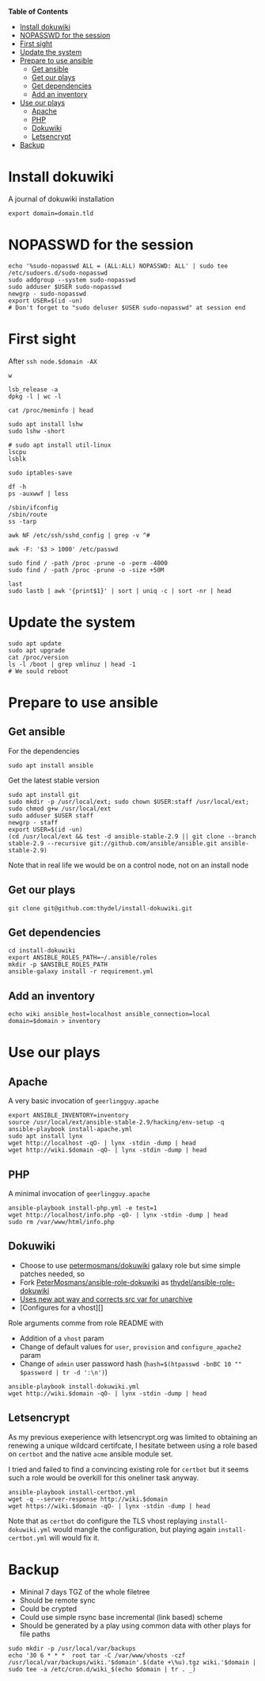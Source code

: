 <!-- markdown-toc start - Don't edit this section. Run M-x markdown-toc-refresh-toc -->
**Table of Contents**

- [Install dokuwiki](#install-dokuwiki)
- [NOPASSWD for the session](#nopasswd-for-the-session)
- [First sight](#first-sight)
- [Update the system](#update-the-system)
- [Prepare to use ansible](#prepare-to-use-ansible)
    - [Get ansible](#get-ansible)
    - [Get our plays](#get-our-plays)
    - [Get dependencies](#get-dependencies)
    - [Add an inventory](#add-an-inventory)
- [Use our plays](#use-our-plays)
    - [Apache](#apache)
    - [PHP](#php)
    - [Dokuwiki](#dokuwiki)
    - [Letsencrypt](#letsencrypt)
- [Backup](#backup)

<!-- markdown-toc end -->

# Install dokuwiki

A journal of dokuwiki installation

```
export domain=domain.tld
```

# NOPASSWD for the session

```
echo '%sudo-nopasswd ALL = (ALL:ALL) NOPASSWD: ALL' | sudo tee /etc/sudoers.d/sudo-nopasswd
sudo addgroup --system sudo-nopasswd
sudo adduser $USER sudo-nopasswd
newgrp - sudo-nopasswd
export USER=$(id -un)
# Don't forget to "sudo deluser $USER sudo-nopasswd" at session end
```

# First sight

After `ssh node.$domain -AX`

```
w

lsb_release -a
dpkg -l | wc -l

cat /proc/meminfo | head

sudo apt install lshw
sudo lshw -short

# sudo apt install util-linux
lscpu
lsblk

sudo iptables-save

df -h
ps -auxwwf | less

/sbin/ifconfig
/sbin/route
ss -tarp

awk NF /etc/ssh/sshd_config | grep -v ^#

awk -F: '$3 > 1000' /etc/passwd

sudo find / -path /proc -prune -o -perm -4000
sudo find / -path /proc -prune -o -size +50M

last
sudo lastb | awk '{print$1}' | sort | uniq -c | sort -nr | head
```

# Update the system

```
sudo apt update
sudo apt upgrade
cat /proc/version
ls -l /boot | grep vmlinuz | head -1
# We sould reboot
```

# Prepare to use ansible

## Get ansible

For the dependencies

```
sudo apt install ansible
```

Get the latest stable version

```
sudo apt install git
sudo mkdir -p /usr/local/ext; sudo chown $USER:staff /usr/local/ext; sudo chmod g+w /usr/local/ext
sudo adduser $USER staff
newgrp - staff
export USER=$(id -un)
(cd /usr/local/ext && test -d ansible-stable-2.9 || git clone --branch stable-2.9 --recursive git://github.com/ansible/ansible.git ansible-stable-2.9)
```

Note that in real life we would be on a control node, not on an install node

## Get our plays

```
git clone git@github.com:thydel/install-dokuwiki.git
```

## Get dependencies

```
cd install-dokuwiki
export ANSIBLE_ROLES_PATH=~/.ansible/roles
mkdir -p $ANSIBLE_ROLES_PATH
ansible-galaxy install -r requirement.yml
```

## Add an inventory

```
echo wiki ansible_host=localhost ansible_connection=local domain=$domain > inventory
```

# Use our plays

## Apache

A very basic invocation of `geerlingguy.apache`

```
export ANSIBLE_INVENTORY=inventory
source /usr/local/ext/ansible-stable-2.9/hacking/env-setup -q
ansible-playbook install-apache.yml
sudo apt install lynx
wget http://localhost -qO- | lynx -stdin -dump | head
wget http://wiki.$domain -qO- | lynx -stdin -dump | head
```

## PHP

A minimal invocation of `geerlingguy.apache`

```
ansible-playbook install-php.yml -e test=1
wget http://localhost/info.php -qO- | lynx -stdin -dump | head
sudo rm /var/www/html/info.php
```

## Dokuwiki

- Choose to use [petermosmans/dokuwiki][] galaxy role but sime simple patches needed, so
- Fork [PeterMosmans/ansible-role-dokuwiki][] as [thydel/ansible-role-dokuwiki][]
- [Uses new apt way and corrects src var for unarchive][]
- [Configures for a vhost][]

Role arguments comme from role README with
- Addition of a `vhost` param
- Change of default values for `user`, `provision` and `configure_apache2` param
- Change of `admin` user password hash (`hash=$(htpasswd -bnBC 10 "" $password | tr -d ':\n')`)

```
ansible-playbook install-dokuwiki.yml
wget http://wiki.$domain -qO- | lynx -stdin -dump | head
```

[petermosmans/dokuwiki]:
	https://galaxy.ansible.com/petermosmans/dokuwiki "galaxy.ansible.com"

[PeterMosmans/ansible-role-dokuwiki]:
	https://github.com/PeterMosmans/ansible-role-dokuwiki "github.com repo"

[thydel/ansible-role-dokuwiki]:
	https://github.com/thydel/ansible-role-dokuwiki "forked github.com repo"

[Uses new apt way and corrects src var for unarchive]:
	https://github.com/thydel/ansible-role-dokuwiki/commit/09accc8d759078038de3460d037d2e62dba5d170 "github.com commit"

## Letsencrypt

As my previous exeperience with letsencrypt.org was limited to
obtaining an renewing a unique wildcard certifcate, I hesitate between
using a role based on `certbot` and the native `acme` ansible module
set.

I tried and failed to find a convincing existing role for `certbot`
but it seems such a role would be overkill for this oneliner task
anyway.

```
ansible-playbook install-certbot.yml
wget -q --server-response http://wiki.$domain
wget https://wiki.$domain -qO- | lynx -stdin -dump | head
```

Note that as `certbot` do configure the TLS vhost replaying
`install-dokuwiki.yml` would mangle the configuration, but playing
again `install-certbot.yml` will would fix it.

# Backup

- Mininal 7 days TGZ of the whole filetree
- Should be remote sync
- Could be crypted
- Could use simple rsync base incremental (link based) scheme
- Should be generated by a play using common data with other plays for file paths

```
sudo mkdir -p /usr/local/var/backups
echo '30 6 * * *  root tar -C /var/www/vhosts -czf /usr/local/var/backups/wiki.'$domain'.$(date +\%u).tgz wiki.'$domain | sudo tee -a /etc/cron.d/wiki_$(echo $domain | tr . _)
```
